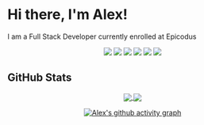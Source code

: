 # Hi there, I'm Alex!

I am a Full Stack Developer currently enrolled at Epicodus

<div align="center">
  
  ![](https://img.shields.io/badge/-HTML-F0F6FC?style=for-the-badge&logo=html5&logoColor=F0F6FC&labelColor=26968d)
  ![](https://img.shields.io/badge/-CSS-F0F6FC?style=for-the-badge&logo=css3&logoColor=F0F6FC&labelColor=26968d)
  ![](https://img.shields.io/badge/-JavaScript-F0F6FC?style=for-the-badge&logo=javascript&logoColor=F0F6FC&labelColor=26968d)
  ![](https://img.shields.io/badge/-jQuery-F0F6FC?style=for-the-badge&logo=jquery&logoColor=F0F6FC&labelColor=26968d)
  ![](https://img.shields.io/badge/-CSharp-F0F6FC?style=for-the-badge&logo=csharp&logoColor=F0F6FC&labelColor=26968d)
  ![](https://img.shields.io/badge/-.NET-F0F6FC?style=for-the-badge&logo=dotnet&logoColor=F0F6FC&labelColor=26968d)
</div>

## GitHub Stats

<div align="center">
  <a href="https://github.com/a-shevlin/a-shevlin">
    <img align="center" src="https://github-readme-stats.vercel.app/api/top-langs/?username=a-shevlin&hide=java,html,&theme=tokyonight&layout=compact&hide_border=true&langs_count=3" />
  </a>
  
  <a href="https://github.com/a-shevlin/a-shevlin">
    <img align="center" src="https://github-readme-stats.vercel.app/api?username=a-shevlin&theme=tokyonight&hide_border=true&show_icons=true"/>
  </a>
</div>

<p></p>

<div align="center">
  
  [![Alex's github activity graph](https://activity-graph.herokuapp.com/graph?username=a-shevlin&bg_color=1a1b27&color=628fda&line=2ebcad&point=37bcad&area=true&hide_border=true)](https://github.com/ashutosh00710/github-readme-activity-graph)
</div>
  
<!--
**a-shevlin/a-shevlin** is a ✨ _special_ ✨ repository because its `README.md` (this file) appears on your GitHub profile.

Here are some ideas to get you started:

- 🔭 I’m currently working on ...
- 🌱 I’m currently learning ...
- 👯 I’m looking to collaborate on ...
- 🤔 I’m looking for help with ...
- 💬 Ask me about ...
- 📫 How to reach me: ...
- 😄 Pronouns: ...
- ⚡ Fun fact: ...
-->
